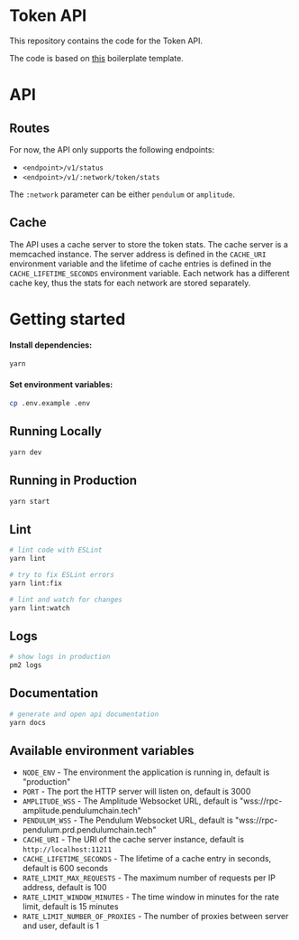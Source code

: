 # Token API

This repository contains the code for the Token API.

The code is based on [this](https://github.com/danielfsousa/express-rest-boilerplate/tree/main) boilerplate
template.

# API

## Routes

For now, the API only supports the following endpoints:

- `<endpoint>/v1/status`
- `<endpoint>/v1/:network/token/stats`

The `:network` parameter can be either `pendulum` or `amplitude`.

## Cache

The API uses a cache server to store the token stats.
The cache server is a memcached instance.
The server address is defined in the `CACHE_URI` environment variable and the lifetime of cache entries is defined in
the `CACHE_LIFETIME_SECONDS` environment variable.
Each network has a different cache key, thus the stats for each network are stored separately.

# Getting started

#### Install dependencies:

```bash
yarn
```

#### Set environment variables:

```bash
cp .env.example .env
```

## Running Locally

```bash
yarn dev
```

## Running in Production

```bash
yarn start
```

## Lint

```bash
# lint code with ESLint
yarn lint

# try to fix ESLint errors
yarn lint:fix

# lint and watch for changes
yarn lint:watch
```

## Logs

```bash
# show logs in production
pm2 logs
```

## Documentation

```bash
# generate and open api documentation
yarn docs
```

## Available environment variables

- `NODE_ENV` - The environment the application is running in, default is "production"
- `PORT` - The port the HTTP server will listen on, default is 3000
- `AMPLITUDE_WSS` - The Amplitude Websocket URL, default is "wss://rpc-amplitude.pendulumchain.tech"
- `PENDULUM_WSS` - The Pendulum Websocket URL, default is "wss://rpc-pendulum.prd.pendulumchain.tech"
- `CACHE_URI` - The URI of the cache server instance, default is `http://localhost:11211`
- `CACHE_LIFETIME_SECONDS` - The lifetime of a cache entry in seconds, default is 600 seconds
- `RATE_LIMIT_MAX_REQUESTS` - The maximum number of requests per IP address, default is 100
- `RATE_LIMIT_WINDOW_MINUTES` - The time window in minutes for the rate limit, default is 15 minutes
- `RATE_LIMIT_NUMBER_OF_PROXIES` - The number of proxies between server and user, default is 1
